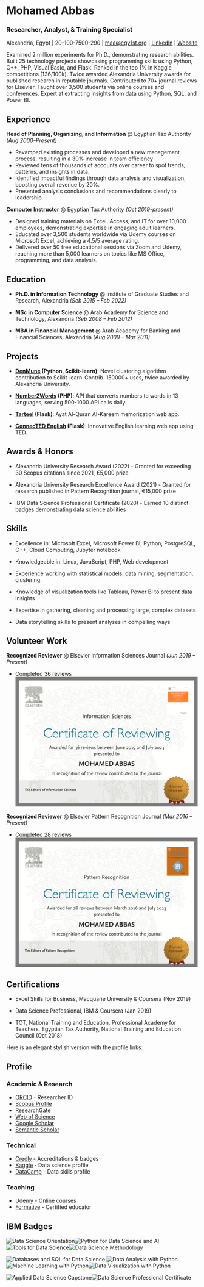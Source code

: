 # Mohamed Abbas

### Researcher, Analyst, & Training Specialist

Alexandria, Egypt | 20-100-7500-290 | maa@egy1st.org | [LinkedIn](https://www.linkedin.com/in/mohabbas) | [Website](https://egy1st.org)

Examined 2 million experiments for Ph.D., demonstrating research abilities. Built 25 technology projects showcasing programming skills using Python, C++, PHP, Visual Basic, and Flask. Ranked in the top 1% in Kaggle competitions (136/100k). Twice awarded Alexandria University awards for published research in reputable journals. Contributed to 70+ journal reviews for Elsevier. Taught over 3,500 students via online courses and conferences. Expert at extracting insights from data using Python, SQL, and Power BI.

## Experience

**Head of Planning, Organizing, and Information** @ Egyptian Tax Authority _(Aug 2000–Present)_

- Revamped existing processes and developed a new management process, resulting in a 30% increase in team efficiency
- Reviewed tens of thousands of accounts over career to spot trends, patterns, and insights in data. 
- Identified impactful findings through data analysis and visualization, boosting overall revenue by 20%.
- Presented analysis conclusions and recommendations clearly to leadership.

**Computer Instructor** @ Egyptian Tax Authority _(Oct 2019-present)_

- Designed training materials on Excel, Access, and IT for over 10,000 employees, demonstrating expertise in engaging adult learners.
- Educated over 3,500 students worldwide via Udemy courses on Microsoft Excel, achieving a 4.5/5 average rating.
- Delivered over 50 free educational sessions via Zoom and Udemy, reaching more than 5,000 learners on topics like MS Office, programming, and data analysis.

## Education

- **Ph.D. in Information Technology** @ Institute of Graduate Studies and Research, Alexandria
   _(Seb 2015 – Feb 2022)_

- **MSc in Computer Science** @ Arab Academy for Science and Technology, Alexandria 
  _(Seb 2008 – Feb 2012)_ 

- **MBA in Financial Management** @ Arab Academy for Banking and Financial Sciences, Alexandria
   _(Aug 2009 – Mar 2011)_

## Projects

- **[DenMune](https://github.com/scikit-learn-contrib/denmune-clustering-algorithm) (Python, Scikit-learn)**: Novel clustering algorithm contribution to Scikit-learn-Contrib. 150000+ uses, twice awarded by Alexandria University.

- **[Number2Words](https://rapidapi.com/egy1st/api/number2words4) (PHP)**: API that converts numbers to words in 13 languages, serving 500-1000 API calls daily.

- **[Tarteel](http://tarteel.net) (Flask)**: Ayat Al-Quran Al-Kareem memorization web app.

- **[ConnecTED English](https://github.com/egy1st/connected-english) (Flask)**: Innovative English learning web app using TED.

## Awards & Honors

- Alexandria University Research Award (2022) - Granted for exceeding 30 Scopus citations since 2021, €5,000 prize

- Alexandria University Research Excellence Award (2021) - Granted for research published in Pattern Recognition journal, €15,000 prize 

- IBM Data Science Professional Certificate (2020) - Earned 10 distinct badges demonstrating data science abilities

## Skills

- Excellence in: Microsoft Excel, Microsoft Power BI, Python, PostgreSQL, C++, Cloud Computing, Jupyter notebook

- Knowledgeable in: Linux, JavaScript, PHP, Web development

- Experience working with statistical models, data mining, segmentation, clustering.

- Knowledge of visualization tools like Tableau, Power BI to present data insights

- Expertise in gathering, cleaning and processing large, complex datasets

- Data storytelling skills to present analyses in compelling ways

## Volunteer Work

**Recognized Reviewer** @ Elsevier Information Sciences Journal _(Jun 2019 – Present)_ 

- Completed 36 reviews
![INS Reviewer](https://raw.githubusercontent.com/egy1st/images/02d536bdd1c176cb49e1a7e1dad3c8025ef42315/certificates/Certificate_INS.jpg)

**Recognized Reviewer** @ Elsevier Pattern Recognition Journal _(Mar 2016 – Present)_

- Completed 28 reviews
![PR Reviewer](https://raw.githubusercontent.com/egy1st/images/02d536bdd1c176cb49e1a7e1dad3c8025ef42315/certificates/Certificate_PR.jpg)

## Certifications

- Excel Skills for Business, Macquarie University & Coursera (Nov 2019) 

- Data Science Professional, IBM & Coursera (Jan 2019)

- TOT, National Training and Education, Professional Academy for Teachers, Egyptian Tax Authority, National Training and Education Council (Oct 2018)

Here is an elegant stylish version with the profile links:

## Profile

### Academic & Research

- [ORCID](https://orcid.org/my-orcid?orcid=0000-0003-0197-4299) - Researcher ID
- [Scopus Profile](https://www.scopus.com/authid/detail.uri?authorId=36871691600)
- [ResearchGate](https://www.researchgate.net/profile/Mohamed-Abbas-20) 
- [Web of Science](https://www.webofscience.com/wos/author/record/2054400) 
- [Google Scholar](https://scholar.google.com/citations?user=b0ld6nwAAAAJ&hl=en)
- [Semantic Scholar](https://www.semanticscholar.org/author/Mohamed-Ali-Abbas/2057813530) 

### Technical

- [Credly](https://www.credly.com/users/mohamed-abbas.1f43f901/badges) - Accreditations & badges 
- [Kaggle](https://www.kaggle.com/egyfirst) - Data science profile
- [DataCamp](https://www.datacamp.com/profile/egy1st) - Data skills profile

### Teaching

- [Udemy](https://www.udemy.com/user/mohammad-ali-abbas/) - Online courses
- [Formative](https://www.credential.net/faa22891-ae26-4111-ada4-72873d8ad4c4) - Certified educator 



## IBM Badges

![Data Science Orientation](https://images.credly.com/size/110x110/images/5fc2d535-e716-46c4-881a-f4822b8da0e5/Cognitive_Class_-_What_is_Data_Science.png)![Python for Data Science and AI](https://images.credly.com/size/110x110/images/0571ab1d-f43b-43d9-9c68-8ebd0ebd61b7/Python_for_Data_Sci_and_AI_Foundational.png)![Tools for Data Science](https://images.credly.com/size/110x110/images/60cf69ce-6129-425d-9a42-7732fa07da1e/Tools_for_Data_Science_Foundational.png)![Data Science Methodology](https://images.credly.com/size/110x110/images/46defa53-a922-47bd-94ea-b43488f5cd8a/Data_Science_Methodology_Foundational.png)

![Databases and SQL for Data Science](https://images.credly.com/size/110x110/images/594e0ab7-c864-4d9a-9987-3a903ec3f06a/Cognitive_Class_-_DB_and_SQL_for_Data_Sci.png) ![Data Analysis with Python](https://images.credly.com/size/110x110/images/fa39f4f0-174a-4886-b821-6a37d42b8b3a/Cognitive_Class_-_Data_Analysis_w_Python.png)![Machine Learning with Python](https://images.credly.com/size/110x110/images/5ae9bf9e-da6e-4cec-82eb-d2b4cfea9751/Machine_Learning_with_Python.png)![Data Visualization with Python](https://images.credly.com/size/110x110/images/76326afb-199d-4250-a74f-01bc86dda118/Cognitive_Class_-_Data_Visual_w_Python.png)

![Applied Data Science Capstone](https://images.credly.com/size/110x110/images/60f2e1e1-1b74-4dc0-a24b-cd08b460c12d/Applied_Data_Science_Capstone.png)![Data Science Professional Certificate](https://images.credly.com/size/110x110/images/28944969-813a-43b9-944f-7910111ce764/Professional_Certificate_-_Data_Science.png) 

